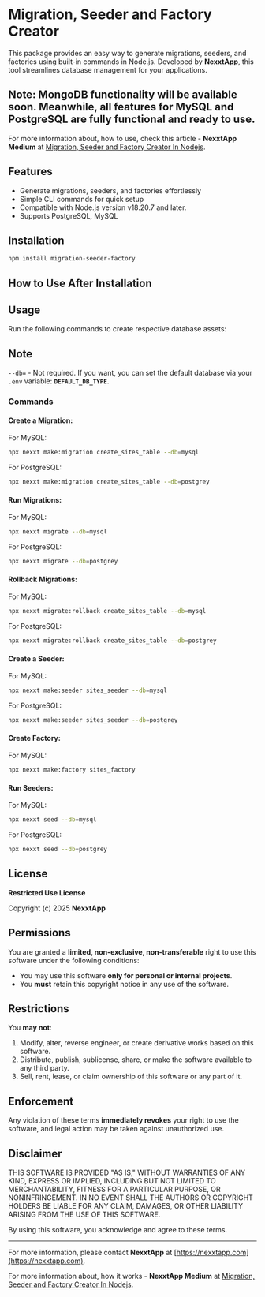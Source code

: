# Migration, Seeder and Factory Creator

This package provides an easy way to generate migrations, seeders, and factories using built-in commands in Node.js. Developed by **NexxtApp**, this tool streamlines database management for your applications.

## Note: MongoDB functionality will be available soon. Meanwhile, all features for MySQL and PostgreSQL are fully functional and ready to use.

For more information about, how to use, check this article - **NexxtApp Medium** at [Migration, Seeder and Factory Creator In Nodejs](https://medium.com/@nexxtapp.social/migration-seeder-and-factory-creator-ae95917200c8).

## Features
- Generate migrations, seeders, and factories effortlessly
- Simple CLI commands for quick setup
- Compatible with Node.js version v18.20.7 and later.
- Supports PostgreSQL, MySQL

## Installation
```sh
npm install migration-seeder-factory
```

## How to Use After Installation


## Usage
Run the following commands to create respective database assets:

## Note
`--db=` - Not required. If you want, you can set the default database via your `.env` variable: **`DEFAULT_DB_TYPE`**.


### Commands

#### Create a Migration:
For MySQL:
```sh
npx nexxt make:migration create_sites_table --db=mysql
```
For PostgreSQL:
```sh
npx nexxt make:migration create_sites_table --db=postgrey
```


#### Run Migrations:
For MySQL:
```sh
npx nexxt migrate --db=mysql
```
For PostgreSQL:
```sh
npx nexxt migrate --db=postgrey
```


#### Rollback Migrations:
For MySQL:
```sh
npx nexxt migrate:rollback create_sites_table --db=mysql
```
For PostgreSQL:
```sh
npx nexxt migrate:rollback create_sites_table --db=postgrey
```


#### Create a Seeder:
For MySQL:
```sh
npx nexxt make:seeder sites_seeder --db=mysql
```
For PostgreSQL:
```sh
npx nexxt make:seeder sites_seeder --db=postgrey
```


#### Create Factory:
For MySQL:
```sh
npx nexxt make:factory sites_factory
```


#### Run Seeders:
For MySQL:
```sh
npx nexxt seed --db=mysql
```
For PostgreSQL:
```sh
npx nexxt seed --db=postgrey
```


## License
**Restricted Use License**

Copyright (c) 2025 **NexxtApp**

## Permissions
You are granted a **limited, non-exclusive, non-transferable** right to use this software under the following conditions:

- You may use this software **only for personal or internal projects**.
- You **must** retain this copyright notice in any use of the software.

## Restrictions
You **may not**:

1. Modify, alter, reverse engineer, or create derivative works based on this software.
2. Distribute, publish, sublicense, share, or make the software available to any third party.
3. Sell, rent, lease, or claim ownership of this software or any part of it.

## Enforcement
Any violation of these terms **immediately revokes** your right to use the software, and legal action may be taken against unauthorized use.

## Disclaimer
THIS SOFTWARE IS PROVIDED "AS IS," WITHOUT WARRANTIES OF ANY KIND, EXPRESS OR IMPLIED, INCLUDING BUT NOT LIMITED TO MERCHANTABILITY, FITNESS FOR A PARTICULAR PURPOSE, OR NONINFRINGEMENT. IN NO EVENT SHALL THE AUTHORS OR COPYRIGHT HOLDERS BE LIABLE FOR ANY CLAIM, DAMAGES, OR OTHER LIABILITY ARISING FROM THE USE OF THIS SOFTWARE.

By using this software, you acknowledge and agree to these terms.

---
For more information, please contact **NexxtApp** at [https://nexxtapp.com](https://nexxtapp.com).

For more information about, how it works - **NexxtApp Medium** at [Migration, Seeder and Factory Creator In Nodejs](https://medium.com/@nexxtapp.social/migration-seeder-and-factory-creator-ae95917200c8).

